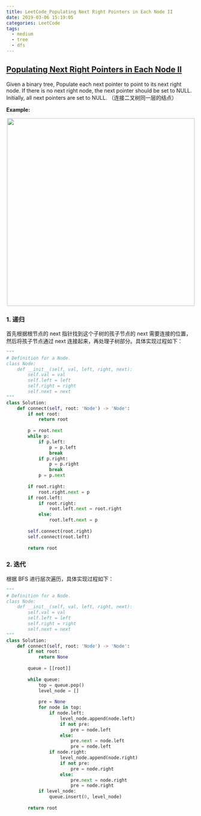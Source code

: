 ```yaml
---
title: LeetCode_Populating Next Right Pointers in Each Node II
date: 2019-03-06 15:19:05
categories: LeetCode
tags: 
  - medium
  - tree
  - dfs
---
```


## [Populating Next Right Pointers in Each Node II](https://leetcode.com/problems/populating-next-right-pointers-in-each-node-ii/)

Given a binary tree, Populate each next pointer to point to its next right node. If there is no next right node, the next pointer should be set to NULL. Initially, all next pointers are set to NULL.
（连接二叉树同一层的结点）

<!--more-->

**Example:** 

<div align=center>
	<img src="/images/leetcode_117.png" width = "500" align=center/>
</div>

### 1. 递归
首先根据根节点的 next 指针找到这个子树的孩子节点的 next 需要连接的位置，然后将孩子节点通过 next 连接起来，再处理子树部分。具体实现过程如下：

```python
"""
# Definition for a Node.
class Node:
    def __init__(self, val, left, right, next):
        self.val = val
        self.left = left
        self.right = right
        self.next = next
"""
class Solution:
    def connect(self, root: 'Node') -> 'Node':
        if not root:
            return root
        
        p = root.next
        while p:
            if p.left:
                p = p.left
                break
            if p.right:
                p = p.right
                break
            p = p.next
        
        if root.right:
            root.right.next = p
        if root.left:
            if root.right:
                root.left.next = root.right
            else:
                root.left.next = p
        
        self.connect(root.right)
        self.connect(root.left)
            
        return root
```


### 2. 迭代
根据 BFS 进行层次遍历，具体实现过程如下：

```python
"""
# Definition for a Node.
class Node:
    def __init__(self, val, left, right, next):
        self.val = val
        self.left = left
        self.right = right
        self.next = next
"""
class Solution:
    def connect(self, root: 'Node') -> 'Node':
        if not root:
            return None
    
        queue = [[root]]
    
        while queue:
            top = queue.pop()
            level_node = []
            
            pre = None
            for node in top:
                if node.left:
                    level_node.append(node.left)
                    if not pre:
                        pre = node.left
                    else:
                        pre.next = node.left
                        pre = node.left
                if node.right:
                    level_node.append(node.right)
                    if not pre:
                        pre = node.right
                    else:
                        pre.next = node.right
                        pre = node.right
            if level_node:
                queue.insert(0, level_node)        
        
        return root
```
